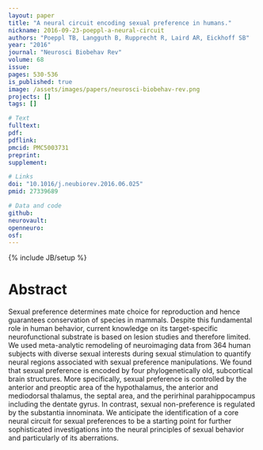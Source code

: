 ```yaml
---
layout: paper
title: "A neural circuit encoding sexual preference in humans."
nickname: 2016-09-23-poeppl-a-neural-circuit
authors: "Poeppl TB, Langguth B, Rupprecht R, Laird AR, Eickhoff SB"
year: "2016"
journal: "Neurosci Biobehav Rev"
volume: 68
issue: 
pages: 530-536
is_published: true
image: /assets/images/papers/neurosci-biobehav-rev.png
projects: []
tags: []

# Text
fulltext:
pdf:
pdflink:
pmcid: PMC5003731
preprint:
supplement:

# Links
doi: "10.1016/j.neubiorev.2016.06.025"
pmid: 27339689

# Data and code
github:
neurovault:
openneuro:
osf:
---
```

{% include JB/setup %}

# Abstract

Sexual preference determines mate choice for reproduction and hence guarantees conservation of species in mammals. Despite this fundamental role in human behavior, current knowledge on its target-specific neurofunctional substrate is based on lesion studies and therefore limited. We used meta-analytic remodeling of neuroimaging data from 364 human subjects with diverse sexual interests during sexual stimulation to quantify neural regions associated with sexual preference manipulations. We found that sexual preference is encoded by four phylogenetically old, subcortical brain structures. More specifically, sexual preference is controlled by the anterior and preoptic area of the hypothalamus, the anterior and mediodorsal thalamus, the septal area, and the perirhinal parahippocampus including the dentate gyrus. In contrast, sexual non-preference is regulated by the substantia innominata. We anticipate the identification of a core neural circuit for sexual preferences to be a starting point for further sophisticated investigations into the neural principles of sexual behavior and particularly of its aberrations.
